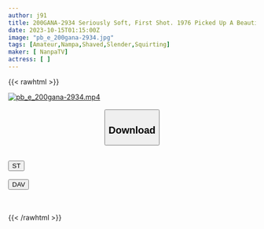 ```yaml
---
author: j91
title: 200GANA-2934 Seriously Soft, First Shot. 1976 Picked Up A Beautiful Esthetician In Ebisu Who Inevitably Gets An Erection After Getting A Massage! They Both Said That They Would Give Her Money If They Kissed Through The Plastic Wrap, But Before They Realized It, They Couldn’t Stand Each Other Anymore…
date: 2023-10-15T01:15:00Z
image: "pb_e_200gana-2934.jpg"
tags: [Amateur,Nampa,Shaved,Slender,Squirting]
maker: [ NanpaTV]
actress: [ ]
---
```



{{< rawhtml >}}

<div class="video" data-videoid="Ok0baY6dPjsebd">
    <a href="javascript:;">
        <img src="https://my.j91.asia/posts/pb_e_200gana-2934/pb_e_200gana-2934.jpg" width="WIDTH" height="HEIGHT" alt="pb_e_200gana-2934.mp4" loading="lazy">
    </a>
</div>

<script type="text/javascript" src="https://j91.asia/asset/on-demand-st.js"></script>

<br>
  <link rel="stylesheet" href="https://j91.asia/asset/bs5.css">
  
  <center>
  <button class="btn btn-primary" type="button" data-bs-toggle="collapse" data-bs-target=".multi-collapse" aria-expanded="false" aria-controls="multiCollapseExample1 multiCollapseExample2"><h2>Download</h2></button></center>
</p>
<div class="row">
  <div class="col">
    <div class="collapse multi-collapse" id="multiCollapseExample1">
      <div class="card card-body">
	      	      <br>
<div class="buttons">  
<a href="https://streamtape.to/v/Ok0baY6dPjsebd"><button class="btn-hover color-3"><i class="fa fa-download"></i> ST</button></a></div>
    </div>
  </div>
</div>
  <div class="col">
    <div class="collapse multi-collapse" id="multiCollapseExample2">
      <div class="card card-body">
	      <br>
<div class="buttons">
    <a href="https://filelions.online/f/jm9oy3m472x9"><button class="btn-hover color-9"><i class="fa fa-download"></i> DAV</button></a></div>
<br><br>
      </div>
    </div>
  </div>
</div>

{{< /rawhtml >}}